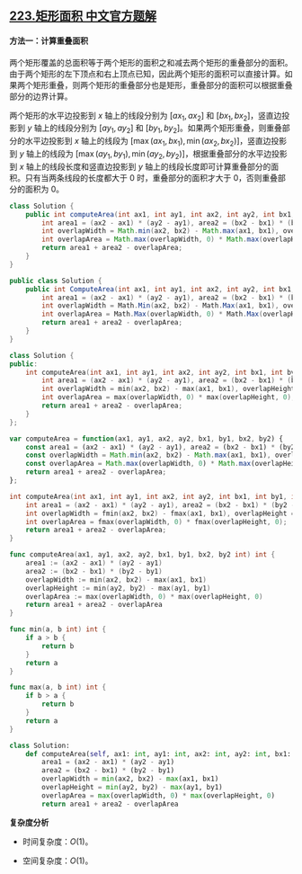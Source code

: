 ## [223.矩形面积 中文官方题解](https://leetcode.cn/problems/rectangle-area/solutions/100000/ju-xing-mian-ji-by-leetcode-solution-xzbl)
#### 方法一：计算重叠面积

两个矩形覆盖的总面积等于两个矩形的面积之和减去两个矩形的重叠部分的面积。由于两个矩形的左下顶点和右上顶点已知，因此两个矩形的面积可以直接计算。如果两个矩形重叠，则两个矩形的重叠部分也是矩形，重叠部分的面积可以根据重叠部分的边界计算。

两个矩形的水平边投影到 $x$ 轴上的线段分别为 $[\textit{ax}_1, \textit{ax}_2]$ 和 $[\textit{bx}_1, \textit{bx}_2]$，竖直边投影到 $y$ 轴上的线段分别为 $[\textit{ay}_1, \textit{ay}_2]$ 和 $[\textit{by}_1, \textit{by}_2]$。如果两个矩形重叠，则重叠部分的水平边投影到 $x$ 轴上的线段为 $[\max(\textit{ax}_1, \textit{bx}_1), \min(\textit{ax}_2, \textit{bx}_2)]$，竖直边投影到 $y$ 轴上的线段为 $[\max(\textit{ay}_1, \textit{by}_1), \min(\textit{ay}_2, \textit{by}_2)]$，根据重叠部分的水平边投影到 $x$ 轴上的线段长度和竖直边投影到 $y$ 轴上的线段长度即可计算重叠部分的面积。只有当两条线段的长度都大于 $0$ 时，重叠部分的面积才大于 $0$，否则重叠部分的面积为 $0$。

```Java [sol1-Java]
class Solution {
    public int computeArea(int ax1, int ay1, int ax2, int ay2, int bx1, int by1, int bx2, int by2) {
        int area1 = (ax2 - ax1) * (ay2 - ay1), area2 = (bx2 - bx1) * (by2 - by1);
        int overlapWidth = Math.min(ax2, bx2) - Math.max(ax1, bx1), overlapHeight = Math.min(ay2, by2) - Math.max(ay1, by1);
        int overlapArea = Math.max(overlapWidth, 0) * Math.max(overlapHeight, 0);
        return area1 + area2 - overlapArea;
    }
}
```

```C# [sol1-C#]
public class Solution {
    public int ComputeArea(int ax1, int ay1, int ax2, int ay2, int bx1, int by1, int bx2, int by2) {
        int area1 = (ax2 - ax1) * (ay2 - ay1), area2 = (bx2 - bx1) * (by2 - by1);
        int overlapWidth = Math.Min(ax2, bx2) - Math.Max(ax1, bx1), overlapHeight = Math.Min(ay2, by2) - Math.Max(ay1, by1);
        int overlapArea = Math.Max(overlapWidth, 0) * Math.Max(overlapHeight, 0);
        return area1 + area2 - overlapArea;
    }
}
```

```C++ [sol1-C++]
class Solution {
public:
    int computeArea(int ax1, int ay1, int ax2, int ay2, int bx1, int by1, int bx2, int by2) {
        int area1 = (ax2 - ax1) * (ay2 - ay1), area2 = (bx2 - bx1) * (by2 - by1);
        int overlapWidth = min(ax2, bx2) - max(ax1, bx1), overlapHeight = min(ay2, by2) - max(ay1, by1);
        int overlapArea = max(overlapWidth, 0) * max(overlapHeight, 0);
        return area1 + area2 - overlapArea;
    }
};
```

```JavaScript [sol1-JavaScript]
var computeArea = function(ax1, ay1, ax2, ay2, bx1, by1, bx2, by2) {
    const area1 = (ax2 - ax1) * (ay2 - ay1), area2 = (bx2 - bx1) * (by2 - by1);
    const overlapWidth = Math.min(ax2, bx2) - Math.max(ax1, bx1), overlapHeight = Math.min(ay2, by2) - Math.max(ay1, by1);
    const overlapArea = Math.max(overlapWidth, 0) * Math.max(overlapHeight, 0);
    return area1 + area2 - overlapArea;
};
```

```C [sol1-C]
int computeArea(int ax1, int ay1, int ax2, int ay2, int bx1, int by1, int bx2, int by2) {
    int area1 = (ax2 - ax1) * (ay2 - ay1), area2 = (bx2 - bx1) * (by2 - by1);
    int overlapWidth = fmin(ax2, bx2) - fmax(ax1, bx1), overlapHeight = fmin(ay2, by2) - fmax(ay1, by1);
    int overlapArea = fmax(overlapWidth, 0) * fmax(overlapHeight, 0);
    return area1 + area2 - overlapArea;
}
```

```go [sol1-Golang]
func computeArea(ax1, ay1, ax2, ay2, bx1, by1, bx2, by2 int) int {
    area1 := (ax2 - ax1) * (ay2 - ay1)
    area2 := (bx2 - bx1) * (by2 - by1)
    overlapWidth := min(ax2, bx2) - max(ax1, bx1)
    overlapHeight := min(ay2, by2) - max(ay1, by1)
    overlapArea := max(overlapWidth, 0) * max(overlapHeight, 0)
    return area1 + area2 - overlapArea
}

func min(a, b int) int {
    if a > b {
        return b
    }
    return a
}

func max(a, b int) int {
    if b > a {
        return b
    }
    return a
}
```

```Python [sol1-Python3]
class Solution:
    def computeArea(self, ax1: int, ay1: int, ax2: int, ay2: int, bx1: int, by1: int, bx2: int, by2: int) -> int:
        area1 = (ax2 - ax1) * (ay2 - ay1)
        area2 = (bx2 - bx1) * (by2 - by1)
        overlapWidth = min(ax2, bx2) - max(ax1, bx1)
        overlapHeight = min(ay2, by2) - max(ay1, by1)
        overlapArea = max(overlapWidth, 0) * max(overlapHeight, 0)
        return area1 + area2 - overlapArea
```

**复杂度分析**

- 时间复杂度：$O(1)$。

- 空间复杂度：$O(1)$。